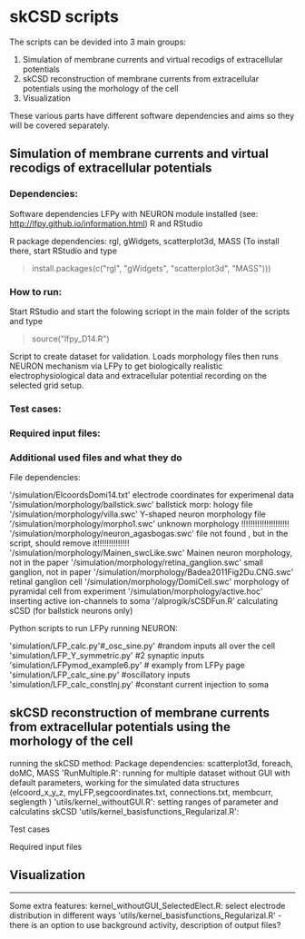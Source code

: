# skCSD scripts

The scripts can be devided into 3 main groups:
1. Simulation of membrane currents and virtual recodigs of extracellular potentials
2. skCSD reconstruction of membrane currents from extracellular potentials using the morhology of the cell
3. Visualization

These various parts have different software dependencies and aims so they will be covered separately.


## Simulation of membrane currents and virtual recodigs of extracellular potentials

### Dependencies:
Software dependencies
LFPy with NEURON module installed (see: http://lfpy.github.io/information.html)
R  and RStudio

R package dependencies: rgl, gWidgets, scatterplot3d, MASS (To install there, start RStudio and type 
> install.packages(c("rgl", "gWidgets", "scatterplot3d", "MASS")))


### How to run:
Start RStudio and start the folowing scriopt in the main folder of the scripts  and type 
> source("lfpy_D14.R")

Script to create dataset for validation. Loads morphology files then runs NEURON mechanism via LFPy to get biologically realistic electrophysiological data and extracellular potential recording on the selected grid  setup.


### Test cases:

### Required input files:

### Additional used files and what they do

File dependencies:

'/simulation/ElcoordsDomi14.txt'  electrode  coordinates for experimenal data
'/simulation/morphology/ballstick.swc'  ballstick morp: hology file
'/simulation/morphology/villa.swc'  Y-shaped neuron morphology file
'/simulation/morphology/morpho1.swc'  unknown morphology !!!!!!!!!!!!!!!!!!!!!
'/simulation/morphology/neuron_agasbogas.swc'  file not found , but in the script, should remove it!!!!!!!!!!!!!!
'/simulation/morphology/Mainen_swcLike.swc'  Mainen neuron morphology,  not in the paper
'/simulation/morphology/retina_ganglion.swc' small ganglion, not  in paper
'/simulation/morphology/Badea2011Fig2Du.CNG.swc'  retinal ganglion cell
'/simulation/morphology/DomiCell.swc' morphology of pyramidal cell from experiment
'/simulation/morphology/active.hoc' inserting active ion-channels to soma
'/alprogik/sCSDFun.R' calculating sCSD (for ballstick neurons only)

Python scripts to run LFPy running NEURON:

'simulation/LFP_calc.py'#_osc_sine.py' #random inputs all over the cell
'simulation/LFP_Y_symmetric.py'  #2 synaptic inputs 
'simulation/LFPymod_example6.py' # examply from LFPy page
'simulation/LFP_calc_sine.py' #oscillatory inputs
'simulation/LFP_calc_constInj.py' #constant current injection to soma
   


## skCSD reconstruction of membrane currents from extracellular potentials using the morhology of the cell

running the  skCSD method:
Package dependencies: 
scatterplot3d, foreach, doMC, MASS 
'RunMultiple.R': running for multiple dataset without GUI with default parameters,  working for the simulated data structures (elcoord_x_y_z, myLFP,segcoordinates.txt, connections.txt, membcurr, seglength )
'utils/kernel_withoutGUI.R': setting ranges of parameter and calculatins skCSD 
'utils/kernel_basisfunctions_Regularizal.R': 



Test cases

Required input files


## Visualization








--------------------------------------------------------
Some extra features:
kernel_withoutGUI_SelectedElect.R: select electrode  distribution in different  ways
'utils/kernel_basisfunctions_Regularizal.R' - there is an option to use  background activity, description of output files?



